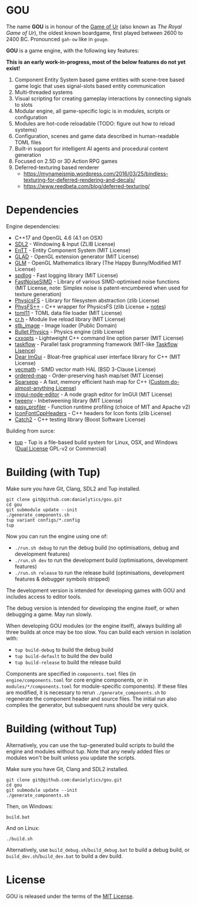 # GOU

The name **GOU** is in honour of the [Game of Ur](https://en.wikipedia.org/wiki/Royal_Game_of_Ur) (also known as *The Royal Game of Ur*), the oldest known boardgame, first played between 2600 to 2400 BC. Pronounced `gah-ow` like in `gouge`.

**GOU** is a game engine, with the following key features:

**This is an early work-in-progress, most of the below features do not yet exist!**

1. Component Entity System based game entities with scene-tree based game logic that uses signal-slots based entity communication
2. Multi-threaded systems
3. Visual scripting for creating gameplay interactions by connecting signals to slots
4. Modular engine, all game-specific logic is in modules, scripts or configuration
5. Modules are hot-code reloadable (TODO: figure out how to reload systems)
6. Configuration, scenes and game data described in human-readable TOML files
7. Built-in support for intelligent AI agents and procedural content generation
8. Focused on 2.5D or 3D Action RPG games
9. Deferred-texturing based renderer
    * https://mynameismjp.wordpress.com/2016/03/25/bindless-texturing-for-deferred-rendering-and-decals/
    * https://www.reedbeta.com/blog/deferred-texturing/

# Dependencies

Engine dependencies:

* C++17 and OpenGL 4.6 (4.1 on OSX)
* [SDL2](http://libsdl.org/) - Windowing & Input (ZLIB License)
* [EnTT](https://github.com/skypjack/entt) - Entity Component System (MIT License)
* [GLAD](https://github.com/Dav1dde/glad) - OpenGL extension generator (MIT License)
* [GLM](https://glm.g-truc.net/0.9.8/index.html) - OpenGL Mathematics library (The Happy Bunny/Modified MIT License)
* [spdlog](https://github.com/gabime/spdlog) - Fast logging library (MIT License)
* [FastNoiseSIMD](https://github.com/Auburns/FastNoiseSIMD) - Library of various SIMD-optimised noise functions (MIT License, note: Simplex noise is patent-encumbered when used for texture generation)
* [PhysicsFS](http://icculus.org/physfs/) - Library for filesystem abstraction (zlib License)
* [PhysFS++](https://github.com/danielytics/physfs-hpp) - C++ wrapper for PhysicsFS (zlib License + [notes](https://github.com/Ybalrid/physfs-hpp/blob/master/LICENSE.txt))
* [toml11](https://github.com/ToruNiina/toml11) - TOML data file loader (MIT License)
* [cr.h](https://github.com/fungos/cr) - Module live reload library (MIT License)
* [stb_image](https://github.com/nothings/stb) - Image loader (Public Domain)
* [Bullet Physics](https://github.com/bulletphysics/bullet3) - Physics engine (zlib License)
* [cxxopts](https://github.com/jarro2783/cxxopts) - Lightweight C++ command line option parser (MIT License)
* [taskflow](https://github.com/taskflow/taskflow) - Parallel task programming framework (MIT-like [Taskflow Lisence](https://github.com/taskflow/taskflow/blob/master/LICENSE))
* [Dear ImGui](https://github.com/ocornut/imgui) - Bloat-free graphical user interface library for C++ (MIT License)
* [vecmath](https://github.com/GaijinEntertainment/vecmath) - SIMD vector math HAL (BSD 3-Clause License)
* [ordered-map](https://github.com/Tessil/ordered-map) - Order-preserving hash map/set (MIT License)
* [Sparsepp](https://github.com/greg7mdp/sparsepp) - A fast, memory efficient hash map for C++ ([Custom do-almost-anything License](https://github.com/greg7mdp/sparsepp/blob/master/LICENSE))
* [imgui-node-editor](https://github.com/thedmd/imgui-node-editor) - A node graph editor for ImGUI (MIT License)
* [tweeny](https://github.com/mobius3/tweeny) - Inbetweening library (MIT License)
* [easy_profiler](https://github.com/yse/easy_profiler) - Function runtime profiling (choice of MIT and Apache v2)
* [IconFontCppHeaders](https://github.com/juliettef/IconFontCppHeaders) - C++ headers for Icon fonts (zlib License)
* [Catch2](https://github.com/catchorg/Catch2) - C++ testing library (Boost Software License)

Building from surce:

* [tup](http://gittup.org/tup/) - Tup is a file-based build system for Linux, OSX, and Windows ([Dual License](http://gittup.org/tup/license.html) GPL-v2 or Commercial)

# Building (with Tup)

Make sure you have Git, Clang, SDL2 and Tup installed.

```
git clone git@github.com:danielytics/gou.git
cd gou
git submodule update --init
./generate_components.sh
tup variant configs/*.config
tup
```

Now you can run the engine using one of:

* `./run.sh debug` to run the debug build (no optimisations, debug and development features)
* `./run.sh dev` to run the development build (optimisations, development features)
* `./run.sh release` to run the release build (optimisations, development features & debugger symbols stripped)

The development version is intended for developing games with GOU and includes access to editor tools.

The debug version is intended for developing the engine itself, or when debugging a game. May run slowly.

When developing GOU modules (or the engine itself), always building all three builds at once may be too slow. You can build each version in isolation with:

* `tup build-debug` to build the debug build
* `tup build-default` to build the dev build
* `tup build-release` to build the release build

Components are specified in `components.toml` files (in `engine/components.toml` for core engine components, or in `modules/*/components.toml` for module-specific components). If these files are modified, it is necessary to rerun `./generate_components.sh` to regenerate the component header and source files. The initial run also compiles the generator, but subsequent runs should be very quick.

# Building (without Tup)

Alternatively, you can use the tup-generated build scripts to build the engine and modules without tup. Note that any newly added files or modules won't be built unless you update the scripts.

Make sure you have Git, Clang and SDL2 installed.

```
git clone git@github.com:danielytics/gou.git
cd gou
git submodule update --init
./generate_components.sh
```

Then, on Windows:

```
build.bat
```

And on Linux:

```
./build.sh
```

Alternatively, use `build_debug.sh`/`build_debug.bat` to build a debug build, or `build_dev.sh`/`build_dev.bat` to build a dev build.

# License

GOU is released under the terms of the [MIT License](https://github.com/danielytics/gou/blob/master/LICENSE).
